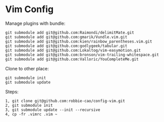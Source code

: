 Vim Config
==========

Manage plugins with bundle:

    git submodule add git@github.com:Raimondi/delimitMate.git
    git submodule add git@github.com:gmarik/Vundle.vim.git
    git submodule add git@github.com:kien/rainbow_parentheses.vim.git
    git submodule add git@github.com:godlygeek/tabular.git
    git submodule add git@github.com:Lokaltog/vim-easymotion.git
    git submodule add git@github.com:bronson/vim-trailing-whitespace.git
    git submodule add git@github.com:Valloric/YouCompleteMe.git

Clone to other place:

    git submodule init
    git submodule update

Steps:

    1, git clone git@github.com:robbie-cao/config-vim.git
    2, git submodule init
    3, git submodule update --init --recursive
    4, cp -fr .vimrc .vim ~

